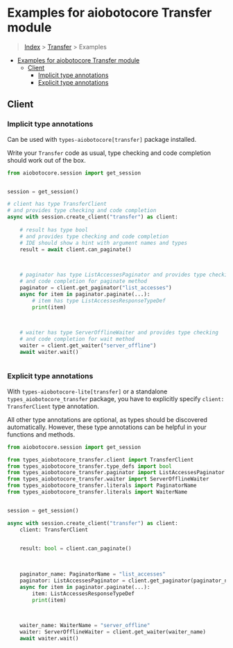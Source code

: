 <a id="examples-for-aiobotocore-transfer-module"></a>

# Examples for aiobotocore Transfer module

> [Index](../README.md) > [Transfer](./README.md) > Examples

- [Examples for aiobotocore Transfer module](#examples-for-aiobotocore-transfer-module)
  - [Client](#client)
    - [Implicit type annotations](#implicit-type-annotations)
    - [Explicit type annotations](#explicit-type-annotations)

<a id="client"></a>

## Client

<a id="implicit-type-annotations"></a>

### Implicit type annotations

Can be used with `types-aiobotocore[transfer]` package installed.

Write your `Transfer` code as usual, type checking and code completion should
work out of the box.

```python
from aiobotocore.session import get_session


session = get_session()

# client has type TransferClient
# and provides type checking and code completion
async with session.create_client("transfer") as client:
    
    # result has type bool
    # and provides type checking and code completion
    # IDE should show a hint with argument names and types
    result = await client.can_paginate()
    

    
    # paginator has type ListAccessesPaginator and provides type checking
    # and code completion for paginate method
    paginator = client.get_paginator("list_accesses")
    async for item in paginator.paginate(...):
        # item has type ListAccessesResponseTypeDef
        print(item)
    

    
    # waiter has type ServerOfflineWaiter and provides type checking
    # and code completion for wait method
    waiter = client.get_waiter("server_offline")
    await waiter.wait()
    
```

<a id="explicit-type-annotations"></a>

### Explicit type annotations

With `types-aiobotocore-lite[transfer]` or a standalone
`types_aiobotocore_transfer` package, you have to explicitly specify
`client: TransferClient` type annotation.

All other type annotations are optional, as types should be discovered
automatically. However, these type annotations can be helpful in your functions
and methods.

```python
from aiobotocore.session import get_session

from types_aiobotocore_transfer.client import TransferClient
from types_aiobotocore_transfer.type_defs import bool
from types_aiobotocore_transfer.paginator import ListAccessesPaginator
from types_aiobotocore_transfer.waiter import ServerOfflineWaiter
from types_aiobotocore_transfer.literals import PaginatorName
from types_aiobotocore_transfer.literals import WaiterName


session = get_session()

async with session.create_client("transfer") as client:
    client: TransferClient

    
    result: bool = client.can_paginate()
    

    
    paginator_name: PaginatorName = "list_accesses"
    paginator: ListAccessesPaginator = client.get_paginator(paginator_name)
    async for item in paginator.paginate(...):
        item: ListAccessesResponseTypeDef
        print(item)
    

    
    waiter_name: WaiterName = "server_offline"
    waiter: ServerOfflineWaiter = client.get_waiter(waiter_name)
    await waiter.wait()
    
```
